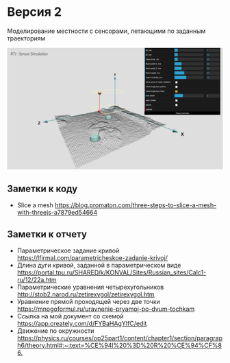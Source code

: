 # Версия 2

Моделирование местности с сенсорами, летающими по заданным траекториям

![Alt text](./screenshot.png?raw=true "screenshot")

## Заметки к коду

* Slice a mesh <https://blog.promaton.com/three-steps-to-slice-a-mesh-with-threejs-a7879ed54664>

## Заметки к отчету

* Параметрическое задание кривой <https://lfirmal.com/parametricheskoe-zadanie-krivoj/>
* Длина дуги кривой, заданной в параметрическом виде <https://portal.tpu.ru/SHARED/k/KONVAL/Sites/Russian_sites/Calc1-ru/12/22a.htm>
* Параметрические уравнения четырехугольников <http://stob2.narod.ru/zetirexygol/zetirexygol.htm>
* Уравнение прямой проходящей через две точки <https://mnogoformul.ru/uravnenie-pryamoj-po-dvum-tochkam>
* Cсылка на мой документ со схемой <https://app.creately.com/d/FYBaHAgYIfC/edit>
* Движение по окружности <https://physics.ru/courses/op25part1/content/chapter1/section/paragraph6/theory.html#:~:text=%CE%94l%20%3D%20R%20%CE%94%CF%86.>
